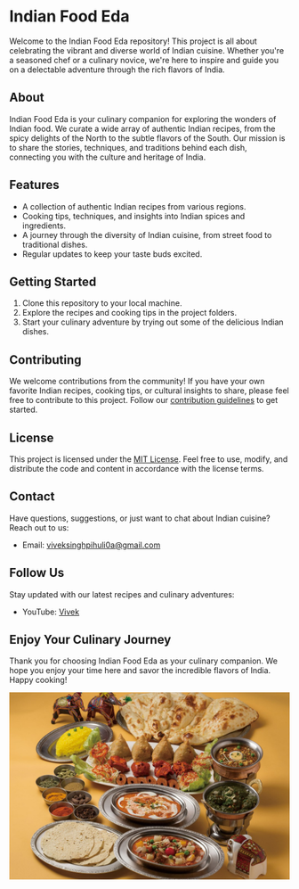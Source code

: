 # Indian Food Eda

Welcome to the Indian Food Eda repository! This project is all about celebrating the vibrant and diverse world of Indian cuisine. Whether you're a seasoned chef or a culinary novice, we're here to inspire and guide you on a delectable adventure through the rich flavors of India.

## About

Indian Food Eda is your culinary companion for exploring the wonders of Indian food. We curate a wide array of authentic Indian recipes, from the spicy delights of the North to the subtle flavors of the South. Our mission is to share the stories, techniques, and traditions behind each dish, connecting you with the culture and heritage of India.

## Features

- A collection of authentic Indian recipes from various regions.
- Cooking tips, techniques, and insights into Indian spices and ingredients.
- A journey through the diversity of Indian cuisine, from street food to traditional dishes.
- Regular updates to keep your taste buds excited.

## Getting Started

1. Clone this repository to your local machine.
2. Explore the recipes and cooking tips in the project folders.
3. Start your culinary adventure by trying out some of the delicious Indian dishes.

## Contributing

We welcome contributions from the community! If you have your own favorite Indian recipes, cooking tips, or cultural insights to share, please feel free to contribute to this project. Follow our [contribution guidelines](CONTRIBUTING.md) to get started.

## License

This project is licensed under the [MIT License](LICENSE). Feel free to use, modify, and distribute the code and content in accordance with the license terms.

## Contact

Have questions, suggestions, or just want to chat about Indian cuisine? Reach out to us:

- Email: [viveksinghpihuli0a@gmail.com](mailto:viveksinghpihuli0a@gmail.com)


## Follow Us

Stay updated with our latest recipes and culinary adventures:

- YouTube: [Vivek]([https://www.youtube.com/indianfoodeda](https://youtu.be/ZNWMyDzL8AE?si=w68sBV8yD_MJk2I2))

## Enjoy Your Culinary Journey

Thank you for choosing Indian Food Eda as your culinary companion. We hope you enjoy your time here and savor the incredible flavors of India. Happy cooking!

![Indian Food Eda Logo](food3.jpg)
